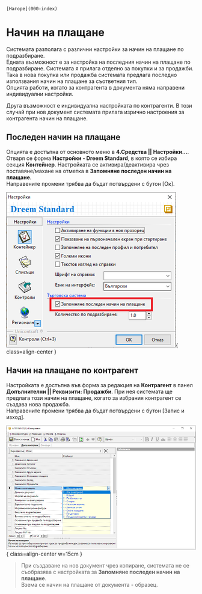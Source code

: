 ```{only} html
[Нагоре](000-index)
```

# **Начин на плащане**

Системата разполага с различни настройки за начин на плащане по подразбиране.  
Едната възможност е за настройка на последния начин на плащане по подразбиране. Системата я прилага отделно за покупки и за продажби. Така в нова покупка или продажба системата предлага последно използвания начин на плащане за съответния тип.  
Опцията работи, когато за контрагента в документа няма направени индивидуални настройки.  

Друга възможност е индивидуална настройката по контрагенти. В този случай при нов документ системата прилага изрично настроения за контрагента начин на плащане.   
 
## Последен начин на плащане

Опцията е достъпна от основното меню в **4.Средства || Настройки...**.  
Отваря се форма **Настройки - Dreem Standard**, в която се избира секция **Контейнер**. Настройката се активира/деактивира чрез поставяне/махане на отметка в **Запомняне последен начин на плащане**.  
Направените промени трябва да бъдат потвърдени с бутон [Ок].

![](906-payment-terms1.png){ class=align-center }

## Начин на плащане по контрагент

Настройката е достъпна във форма за редакция на **Контрагент** в панел **Допълнителни || Реквизити: Продажби**. При нея системата ще предлага този начин на плащане, когато за избрания контрагент се създава нова продажба.  
Направените промени трябва да бъдат потвърдени с бутон [Запис и изход].  

![](906-payment-terms2.png){ class=align-center w=15cm }

> При създаване на нов документ чрез копиране, системата не се съобразява с настройката за **Запомняне последен начин на плащане**.  
Взема се начин на плащане от документа - образец.